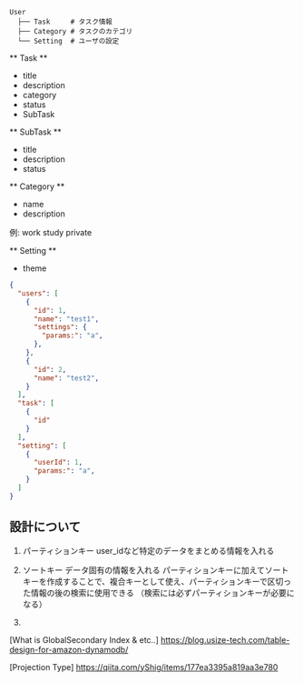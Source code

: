 ```
User
  ├── Task     # タスク情報
  ├── Category # タスクのカテゴリ
  └── Setting  # ユーザの設定
```
** Task **
- title
- description
- category
- status
- SubTask

** SubTask **
- title
- description
- status

** Category **
- name
- description

例: work study private

** Setting **
- theme

```json
{
  "users": [
    {
      "id": 1,
      "name": "test1",
      "settings": {
        "params:": "a",
      },
    },
    {
      "id": 2,
      "name": "test2",
    }
  ],
  "task": [
    {
      "id"
    }
  ],
  "setting": [
    {
      "userId": 1,
      "params:": "a",
    }
  ]
}
```


## 設計について
1. パーティションキー
user_idなど特定のデータをまとめる情報を入れる

2. ソートキー
データ固有の情報を入れる
パーティションキーに加えてソートキーを作成することで、複合キーとして使え、パーティションキーで区切った情報の後の検索に使用できる
（検索には必ずパーティションキーが必要になる）

3.


[What is GlobalSecondary Index & etc..]
https://blog.usize-tech.com/table-design-for-amazon-dynamodb/

[Projection Type]
https://qiita.com/yShig/items/177ea3395a819aa3e780

